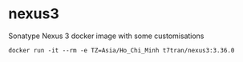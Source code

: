 # nexus3
Sonatype Nexus 3 docker image with some customisations

    docker run -it --rm -e TZ=Asia/Ho_Chi_Minh t7tran/nexus3:3.36.0
